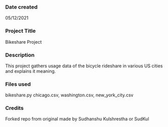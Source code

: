 ### Date created
05/12/2021

### Project Title 
Bikeshare Project

### Description
This project gathers usage data of the bicycle rideshare in various US cities and explains it meaning.

### Files used
bikeshare.py chicago.csv, washington.csv, new_york_city.csv
### Credits
Forked repo from original made by Sudhanshu Kulshrestha or SudKul
